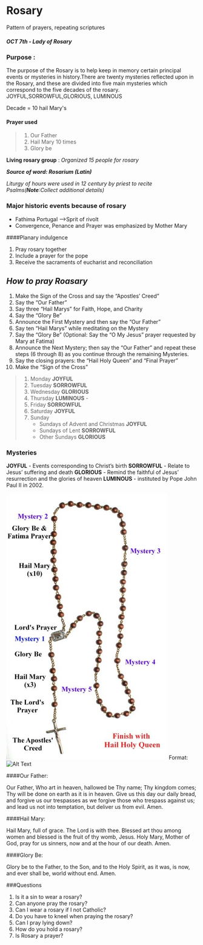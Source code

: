 # Rosary


Pattern of prayers, repeating scriptures

##### _OCT 7th - Lady of Rosary_

### Purpose :
The purpose of the Rosary is to help keep in memory certain principal events or mysteries in history.There are twenty mysteries reflected upon in the Rosary, and these are divided into five main mysteries which correspond to the five decades of the rosary. JOYFUL,SORROWFUL,GLORIOUS, LUMINOUS

Decade = 10 hail Mary's
#### Prayer used

 > 1. Our Father
 > 1. Hail Mary 10 times
 > 1. Glory be



**Living rosary group** : _Organized 15 people for rosary_

_**Source of word: Rosarium (Latin)**_

_Liturgy of hours were used in 12 century by priest to recite Psalms(**Note**:Collect additional details)_

### Major historic events because of rosary
* Fathima Portugal -->Sprit of rivolt
* Convergence, Penance and Prayer was emphasized by Mother Mary


####Planary indulgence
1. Pray rosary together
1. Include a prayer for the pope
1. Receive the sacraments of eucharist and reconciliation


## _How to pray Roasary_

1. Make the Sign of the Cross and say the “Apostles’ Creed”
1. Say the “Our Father”
1. Say three “Hail Marys” for Faith, Hope, and Charity
1. Say the “Glory Be”
1. Announce the First Mystery and then say the “Our Father”
1. Say ten “Hail Marys” while meditating on the Mystery
1. Say the “Glory Be” (Optional: Say the “O My Jesus” prayer requested by Mary at Fatima)
1. Announce the Next Mystery; then say the “Our Father” and repeat these steps (6 through 8) as you continue through the remaining Mysteries.
1. Say the closing prayers: the “Hail Holy Queen” and “Final Prayer”
1. Make the “Sign of the Cross”



>1. Monday     **JOYFUL** 
>1. Tuesday    **SORROWFUL**
>1. Wednesday  **GLORIOUS**
>1. Thursday   **LUMINOUS** -
>1. Friday     **SORROWFUL**
>1. Saturday   **JOYFUL**
>1. Sunday
   >    * Sundays of Advent and Christmas **JOYFUL**
   >    * Sundays of Lent **SORROWFUL**
   >    * Other Sundays **GLORIOUS**

### Mysteries
 **JOYFUL** - Events corresponding to  Christ’s birth
 **SORROWFUL** -  Relate to Jesus’ suffering and death
 **GLORIOUS** - Remind the faithful of Jesus’ resurrection and the glories of heaven
 **LUMINOUS** - instituted by Pope John Paul II in 2002.

![GitHub Logo](/Rosary.jpg)
Format: ![Alt Text](url)


####Our Father:

Our Father, Who art in heaven, hallowed be Thy name; Thy kingdom comes; Thy will be done on earth as it is in heaven. Give us this day our daily bread, and forgive us our trespasses as we forgive those who trespass against us; and lead us not into temptation, but deliver us from evil. Amen.

####Hail Mary:

Hail Mary, full of grace. The Lord is with thee. Blessed art thou among women and blessed is the fruit of thy womb, Jesus. Holy Mary, Mother of God, pray for us sinners, now and at the hour of our death. Amen.
 
####Glory Be:

Glory be to the Father, to the Son, and to the Holy Spirit, as it was, is now, and ever shall be, world without end. Amen.

###Questions
1. Is it a sin to wear a rosary?
2. Can anyone pray the rosary?
3. Can I wear a rosary if I not Catholic?
4. Do you have to kneel when praying the rosary?
5. Can I pray lying down?
6. How do you hold a rosary?
7. Is Rosary a prayer?